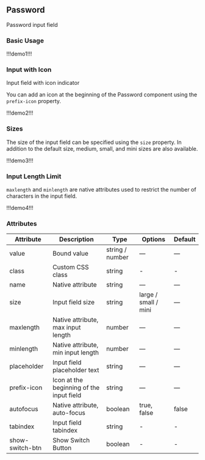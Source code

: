 ## Password

Password input field

### Basic Usage

!!!demo1!!!

### Input with Icon

Input field with icon indicator

You can add an icon at the beginning of the Password component using the `prefix-icon` property.

!!!demo2!!!

### Sizes

The size of the input field can be specified using the `size` property. In addition to the default size, medium, small, and mini sizes are also available.

!!!demo3!!!

### Input Length Limit

`maxlength` and `minlength` are native attributes used to restrict the number of characters in the input field.

!!!demo4!!!

### Attributes

| Attribute       | Description                              | Type            | Options              | Default |
| --------------- | ---------------------------------------- | --------------- | -------------------- | ------- |
| value           | Bound value                              | string / number | —                    | —       |
| class           | Custom CSS class                         | string          | -                    | -       |
| name            | Native attribute                         | string          | —                    | —       |
| size            | Input field size                         | string          | large / small / mini | —       |
| maxlength       | Native attribute, max input length       | number          | —                    | —       |
| minlength       | Native attribute, min input length       | number          | —                    | —       |
| placeholder     | Input field placeholder text             | string          | —                    | —       |
| prefix-icon     | Icon at the beginning of the input field | string          | —                    | —       |
| autofocus       | Native attribute, auto-focus             | boolean         | true, false          | false   |
| tabindex        | Input field tabindex                     | string          | -                    | -       |
| show-switch-btn | Show Switch Button                       | boolean         | -                    | -       |
